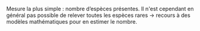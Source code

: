 Mesure la plus simple : nombre d’espèces présentes.
Il n'est cependant en général pas possible de relever toutes les espèces rares → recours à des modèles mathématiques pour en estimer le nombre.
